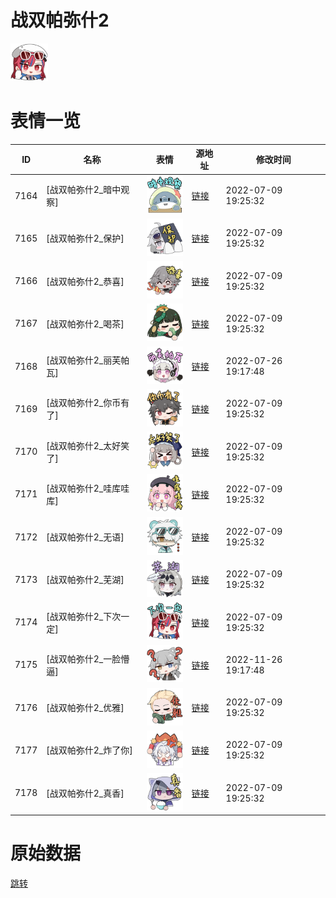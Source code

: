 # 战双帕弥什2

<img src="./cover.png" height="60" alt="cover" />

# 表情一览

|ID|名称|表情|源地址|修改时间|
|----|----|----|----|----|
|7164|[战双帕弥什2_暗中观察]|<img src="./pic/007164_%5B战双帕弥什2_暗中观察%5D.png" height="60" alt="暗中观察"/>|[链接](http://i0.hdslb.com/bfs/emote/6165b998db3b24a9e6356b4d6f147a2efcc65e54.png)|2022-07-09 19:25:32|
|7165|[战双帕弥什2_保护]|<img src="./pic/007165_%5B战双帕弥什2_保护%5D.png" height="60" alt="保护"/>|[链接](http://i0.hdslb.com/bfs/emote/ba4f0ccd784726aec407954047e99f67faf2ded4.png)|2022-07-09 19:25:32|
|7166|[战双帕弥什2_恭喜]|<img src="./pic/007166_%5B战双帕弥什2_恭喜%5D.png" height="60" alt="恭喜"/>|[链接](http://i0.hdslb.com/bfs/emote/84ac16d7187ed8259f8779c0412dfdb7aea9d0ba.png)|2022-07-09 19:25:32|
|7167|[战双帕弥什2_喝茶]|<img src="./pic/007167_%5B战双帕弥什2_喝茶%5D.png" height="60" alt="喝茶"/>|[链接](http://i0.hdslb.com/bfs/emote/41878e26162c7dc2f739e2073ab2b8cd4fcfb8a3.png)|2022-07-09 19:25:32|
|7168|[战双帕弥什2_丽芙帕瓦]|<img src="./pic/007168_%5B战双帕弥什2_丽芙帕瓦%5D.png" height="60" alt="丽芙帕瓦"/>|[链接](http://i0.hdslb.com/bfs/emote/f609d68c69b237c24fcd46deee6670a868da43d8.png)|2022-07-26 19:17:48|
|7169|[战双帕弥什2_你币有了]|<img src="./pic/007169_%5B战双帕弥什2_你币有了%5D.png" height="60" alt="你币有了"/>|[链接](http://i0.hdslb.com/bfs/emote/cfbb4c30d4d2c6da84b1411d7a3030f4fea66297.png)|2022-07-09 19:25:32|
|7170|[战双帕弥什2_太好笑了]|<img src="./pic/007170_%5B战双帕弥什2_太好笑了%5D.png" height="60" alt="太好笑了"/>|[链接](http://i0.hdslb.com/bfs/emote/99f4e79d71be69a7256884e05724209c4a1e99c1.png)|2022-07-09 19:25:32|
|7171|[战双帕弥什2_哇库哇库]|<img src="./pic/007171_%5B战双帕弥什2_哇库哇库%5D.png" height="60" alt="哇库哇库"/>|[链接](http://i0.hdslb.com/bfs/emote/6397fe3dc87b9a6ee2475f97bcf69a10bcb1f551.png)|2022-07-09 19:25:32|
|7172|[战双帕弥什2_无语]|<img src="./pic/007172_%5B战双帕弥什2_无语%5D.png" height="60" alt="无语"/>|[链接](http://i0.hdslb.com/bfs/emote/93d0277b690e59a421f0a691d1b8d9498cf27923.png)|2022-07-09 19:25:32|
|7173|[战双帕弥什2_芜湖]|<img src="./pic/007173_%5B战双帕弥什2_芜湖%5D.png" height="60" alt="芜湖"/>|[链接](http://i0.hdslb.com/bfs/emote/93a1cefd4d375774495a742c8060900222f825d8.png)|2022-07-09 19:25:32|
|7174|[战双帕弥什2_下次一定]|<img src="./pic/007174_%5B战双帕弥什2_下次一定%5D.png" height="60" alt="下次一定"/>|[链接](http://i0.hdslb.com/bfs/emote/57b207c46586525026901bcf6b48805fdeb89e62.png)|2022-07-09 19:25:32|
|7175|[战双帕弥什2_一脸懵逼]|<img src="./pic/007175_%5B战双帕弥什2_一脸懵逼%5D.png" height="60" alt="一脸懵逼"/>|[链接](http://i0.hdslb.com/bfs/emote/043474bb669a5fa0f77bebd0861ef0edc0ffdb1b.png)|2022-11-26 19:17:48|
|7176|[战双帕弥什2_优雅]|<img src="./pic/007176_%5B战双帕弥什2_优雅%5D.png" height="60" alt="优雅"/>|[链接](http://i0.hdslb.com/bfs/emote/67a30ec23e188ecf263a7e07f28ad4d7685bbc35.png)|2022-07-09 19:25:32|
|7177|[战双帕弥什2_炸了你]|<img src="./pic/007177_%5B战双帕弥什2_炸了你%5D.png" height="60" alt="炸了你"/>|[链接](http://i0.hdslb.com/bfs/emote/2775aebb30db8e49ba46c667baa39308ee86b8f1.png)|2022-07-09 19:25:32|
|7178|[战双帕弥什2_真香]|<img src="./pic/007178_%5B战双帕弥什2_真香%5D.png" height="60" alt="真香"/>|[链接](http://i0.hdslb.com/bfs/emote/4e355122e9c6d2abda40a75effc018a4f3bd36a4.png)|2022-07-09 19:25:32|

# 原始数据

[跳转](./raw.json)

